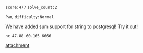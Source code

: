 `score:477` `solve_count:2`

`Pwn`, `difficulty:Normal`

We have added sum support for string to postgresql! Try it out!  

`nc 47.88.60.165 6666`

[attachment](https://rwctf.oss-accelerate.aliyuncs.com/pgsum_6fae44ea2a073cf398ca931cffeb5f44.tar.gz)
